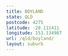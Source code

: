 ```yaml
---
title: BOYLAND
state: QLD
postcode: 4275
latitude: -28.111411
longitude: 153.134987
url: /qld/boyland/
layout: suburb
---
```

